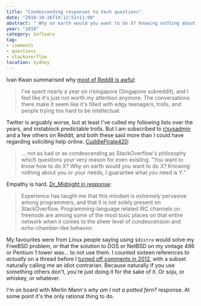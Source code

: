 ```yaml
---
title: "Condescending responses to tech questions"
date: "2019-10-26T14:12:51+11:00"
abstract: " Why on earth would you want to do X? Knowing nothing about you or your needs, I guarantee what you need is Y!"
year: "2019"
category: Software
tag:
- comments
- questions
- stackoverflow
location: Sydney
---
```

Ivan Kwan summarised why [most of Reddit is awful](https://twitter.com/hai_ren/status/1187196928682938370)\:

> I've spent nearly a year on r/singapore (Singapore subreddit), and I feel like it's just not worth my attention anymore. The conversations there make it seem like it's filled with edgy teenagers, trolls, and people trying too hard to be intellectual.

Twitter is arguably worse, but at least I've culled my following lists over the years, and instablock predictable trolls. But I am subscribed to [r/sysadmin](https://www.reddit.com/r/sysadmin.rss) and a few others on Reddit, and both these said more than I could have regarding soliciting help online. [CuddlePirate420](https://www.reddit.com/r/sysadmin/comments/dlya0f/what_are_your_sysadmin_first_world_problems/f4w1kcb/):

> ... not as bad or as condescending as StackOverflow's philosophy which questions your very reason for even existing. "You want to know how to do X? Why on earth would you want to do X? Knowing nothing about you or your needs, I guarantee what you need is Y."

Empathy is hard. [Dr_Midnight in response](https://www.reddit.com/r/sysadmin/comments/dlya0f/what_are_your_sysadmin_first_world_problems/f4wkfm9/):

> Experience has taught me that this mindset is *extremely* pervasive among programmers, and that it is not solely present on StackOverflow. Programming-language related IRC channels on freenode are among some of the most toxic places on that entire network when it comes to the sheer level of condescension and echo-chamber-like behavior.

My favourites were from Linux people saying using `$distro` would solve my FreeBSD problem, or that the solution to DOS or NetBSD on my vintage 486 or Pentium 1 tower was... to not use them. I counted sixteen references to *actually* on a thread before I [turned off comments in 2012](https://rubenerd.com/goodbye-blog-comments/), with a subset naturally calling me an idiot contrarian. Because naturally if you use something others don't, you're just doing it for the sake of it. Or soju, or whiskey, or whatever.

I'm on board with Merlin Mann's *why am I not a potted fern?* response. At some point it's the only rational thing to do.


